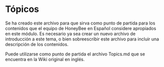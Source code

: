 Tópicos
=======================

Se ha creado este archivo para que sirva como punto de partida para los contenidos que el equipo de HoneyBee en Español considere apropiados en este módulo. Es necesario ya sea crear un nuevo archivo de introducción a este tema, o bien sobreescribir este archivo para incluir una descripción de los contenidos.

Puede utilizarse como punto de partida el archivo Topics.md que se encuentra en la Wiki original en inglés.

